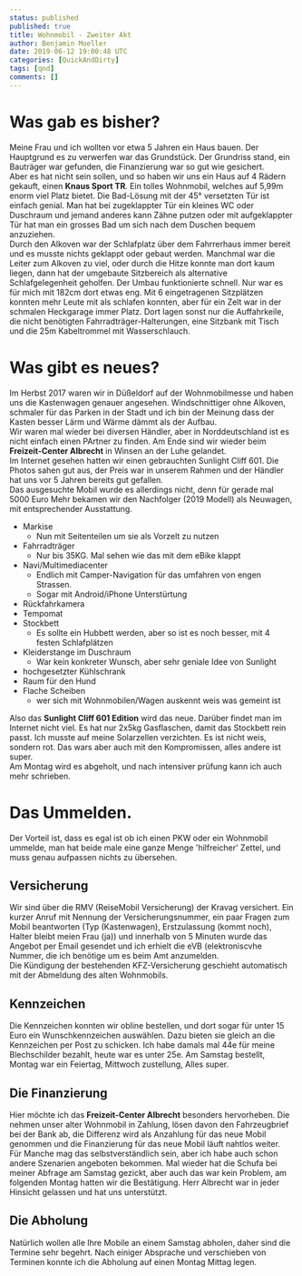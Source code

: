 ```yaml
---
status: published
published: true
title: Wohnmobil - Zweiter Akt
author: Benjamin Moeller
date: 2019-06-12 19:00:48 UTC
categories: [QuickAndDirty]
tags: [qnd]
comments: []
---
```


# Was gab es bisher?
Meine Frau und ich wollten vor etwa 5 Jahren ein Haus bauen. Der Hauptgrund es zu verwerfen war das Grundstück. Der Grundriss stand, ein Bauträger war gefunden, die Finanzierung war so gut wie gesichert.  
Aber es hat nicht sein sollen, und so haben wir uns ein Haus auf 4 Rädern gekauft, einen **Knaus Sport TR**. Ein tolles Wohnmobil, welches auf 5,99m enorm viel Platz bietet. Die Bad-Lösung mit der 45° versetzten Tür ist einfach genial. Man hat bei zugeklappter Tür ein kleines WC oder Duschraum und jemand anderes kann Zähne putzen oder mit aufgeklappter Tür hat man ein grosses Bad um sich nach dem Duschen bequem anzuziehen.  
Durch den Alkoven war der Schlafplatz über dem Fahrrerhaus immer bereit und es musste nichts geklappt oder gebaut werden. Manchmal war die Leiter zum Alkoven zu viel, oder durch die Hitze konnte man dort kaum liegen, dann hat der umgebaute Sitzbereich als alternative Schlafgelegenheit geholfen. Der Umbau funktionierte schnell. Nur war es für mich mit 182cm dort etwas eng. Mit 6 eingetragenen Sitzplätzen konnten mehr Leute mit als schlafen konnten, aber für ein Zelt war in der schmalen Heckgarage immer Platz. Dort lagen sonst nur die Auffahrkeile, die nicht benötigten Fahrradträger-Halterungen, eine Sitzbank mit Tisch und die 25m Kabeltrommel mit Wasserschlauch.  

# Was gibt es neues?
Im Herbst 2017 waren wir in Düßeldorf auf der Wohnmobilmesse und haben uns die Kastenwagen genauer angesehen. Windschnittiger ohne Alkoven, schmaler für das Parken in der Stadt und ich bin der Meinung dass der Kasten besser Lärm und Wärme dämmt als der Aufbau.  
Wir waren mal wieder bei diversen Händler, aber in Norddeutschland ist es nicht einfach einen PArtner zu finden. Am Ende sind wir wieder beim **Freizeit-Center Albrecht** in Winsen an der Luhe gelandet.  
Im Internet gesehen hatten wir einen gebrauchten Sunlight Cliff 601. Die Photos sahen gut aus, der Preis war in unserem Rahmen und der Händler hat uns vor 5 Jahren bereits gut gefallen.  
Das ausgesuchte Mobil wurde es allerdings nicht, denn für gerade mal 5000 Euro Mehr bekamen wir den Nachfolger (2019 Modell) als Neuwagen, mit entsprechender Ausstattung.
* Markise
  * Nun mit Seitenteilen um sie als Vorzelt zu nutzen
* Fahrradträger
  * Nur bis 35KG. Mal sehen wie das mit dem eBike klappt
* Navi/Multimediacenter
  * Endlich mit Camper-Navigation für das umfahren von engen Strassen.
  * Sogar mit Android/iPhone Unterstürtung
* Rückfahrkamera
* Tempomat
* Stockbett
  * Es sollte ein Hubbett werden, aber so ist es noch besser, mit 4 festen Schlafplätzen
* Kleiderstange im Duschraum
  * War kein konkreter Wunsch, aber sehr geniale Idee von Sunlight
* hochgesetzter Kühlschrank
* Raum für den Hund
* Flache Scheiben
  * wer sich mit Wohnmobilen/Wagen auskennt weis was gemeint ist

Also das **Sunlight Cliff 601 Edition** wird das neue. Darüber findet man im Internet nicht viel. Es hat nur 2x5kg Gasflaschen, damit das Stockbett rein passt. Ich musste auf meine Solarzellen verzichten. Es ist nicht weis, sondern rot. Das wars aber auch mit den Kompromissen, alles andere ist super.  
Am Montag wird es abgeholt, und nach intensiver prüfung kann ich auch mehr schrieben.

# Das Ummelden.
Der Vorteil ist, dass es egal ist ob ich einen PKW oder ein Wohnmobil ummelde, man hat beide male eine ganze Menge 'hilfreicher' Zettel, und muss genau aufpassen nichts zu übersehen.
## Versicherung
Wir sind über die RMV (ReiseMobil Versicherung) der Kravag versichert. Ein kurzer Anruf mit Nennung der Versicherungsnummer, ein paar Fragen zum Mobil beantworten (Typ (Kastenwagen), Erstzulassung (kommt noch), Halter bleibt meien Frau (ja)) und innerhalb von 5 Minuten wurde das Angebot per Email gesendet und ich erhielt die eVB (elektroniscvhe  Nummer, die ich benötige um es beim Amt anzumelden.  
Die Kündigung der bestehenden KFZ-Versicherung geschieht automatisch mit der Abmeldung des alten Wohnmobils.
## Kennzeichen
Die Kennzeichen konnten wir obline bestellen, und dort sogar für unter 15 Euro ein Wunschkennzeichen auswählen. Dazu bieten sie gleich an die Kennzeichen per Post zu schicken. Ich habe damals mal 44e für meine Blechschilder bezahlt, heute war es unter 25e. Am Samstag bestellt, Montag war ein Feiertag, Mittwoch zustellung, Alles super.
## Die Finanzierung
Hier möchte ich das **Freizeit-Center Albrecht** besonders hervorheben. Die nehmen unser alter Wohnmobil in Zahlung, lösen davon den Fahrzeugbrief bei der Bank ab, die Differenz wird als Anzahlung für das neue Mobil genommen und die Finanzierung für das neue Mobil läuft nahtlos weiter.  
Für Manche mag das selbstverständlich sein, aber ich habe auch schon andere Szenarien angeboten bekommen. Mal wieder hat die Schufa bei meiner Abfrage am Samstag gezickt, aber auch das war kein Problem, am folgenden Montag hatten wir die Bestätigung. Herr Albrecht war in jeder Hinsicht gelassen und hat uns unterstützt.
## Die Abholung
Natürlich wollen alle Ihre Mobile an einem Samstag abholen, daher sind die Termine sehr begehrt. Nach einiger Absprache und verschieben von Terminen konnte ich die Abholung auf einen Montag Mittag legen.
